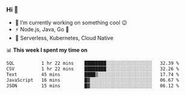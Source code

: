### Hi 👋

<!--
**nodejh/nodejh** is a ✨ _special_ ✨ repository because its `README.md` (this file) appears on your GitHub profile.

Here are some ideas to get you started:

- 🔭 I’m currently working on ...
- 🌱 I’m currently learning ...
- 👯 I’m looking to collaborate on ...
- 🤔 I’m looking for help with ...
- 💬 Ask me about ...
- 📫 How to reach me: ...
- 😄 Pronouns: ...
- ⚡ Fun fact: ...
-->

- 🔭 I’m currently working on something cool :wink:
- ⚡ Node.js, Java, Go :thought_balloon:
- 🤖 Serverless, Kubernetes, Cloud Native

📊 **This week I spent my time on**

<!--START_SECTION:waka-->

```txt
SQL          1 hr 22 mins    ████████░░░░░░░░░░░░░░░░░   32.39 %
CSV          1 hr 22 mins    ████████░░░░░░░░░░░░░░░░░   32.26 %
Text         45 mins         ████▒░░░░░░░░░░░░░░░░░░░░   17.74 %
JavaScript   16 mins         █▓░░░░░░░░░░░░░░░░░░░░░░░   06.67 %
JSON         15 mins         █▓░░░░░░░░░░░░░░░░░░░░░░░   06.12 %
```

<!--END_SECTION:waka-->


<!--
:traffic_light: **Visitors**

![visitors](https://visitor-badge.glitch.me/badge?page_id=nodejh.nodejh)
-->
